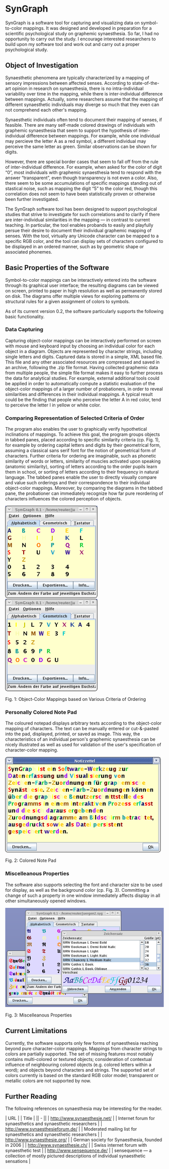 SynGraph
========

SynGraph is a software tool for capturing and visualizing data on symbol-to-color mappings.  It was designed and developed in preparation for a scientific psychological study on graphemic synaesthesia.  So far, I had no opportunity to carry out the study.  I encourage interested researchers to build upon my software tool and work out and carry out a proper psychological study.

Object of Investigation
-----------------------

Synaesthetic phenomena are typically characterized by a mapping of sensory impressions between affected senses.  According to state-of-the-art opinion in research on synaesthesia, there is no intra-individual variability over time in the mapping, while there is inter-individual difference between mappings.  Actually, some researchers assume that the mapping of different synaesthetic individuals may diverge so much that they even can not comprehend each other's mapping.

Synaesthetic individuals often tend to document their mapping of senses, if feasible.  There are many self-made colored drawings of individuals with graphemic synaesthesia that seem to support the hypothesis of inter-individual difference between mappings.  For example, while one individual may percieve the letter A as a red symbol, a different individual may perceive the same letter as green.  Similar observations can be shown for digits.

However, there are special border cases that seem to fall off from the rule of inter-individual difference.  For example, when asked for the color of digit “0”, most individuals with graphemic synaesthesia tend to respond with the answer “transparent”, even though transparency is not even a color.  Also, there seem to be some accumulations of specific mappings standing out of stastical noise, such as mapping the digit “5” to the color red, though this correlation does not seem to have been statistically proven or otherwise been further investigated.

The SynGraph software tool has been designed to support psychological studies that strive to investigate for such correlations and to clarify if there are inter-individual similarities in the mapping — in contrast to current teaching.  In particular, the tool enables probands to easily and playfully persue their desire to document their individual graphemic mapping of senses.  With the tool, virtually any Unicode character can be mapped to a specific RGB color, and the tool can display sets of characters configured to be displayed in an ordered manner, such as by geometric shape or associated phonemes.

Basic Properties of the Software
--------------------------------

Symbol-to-color mappings can be interactively entered into the software through its graphical user interface; the resulting diagrams can be viewed on screen, printed to paper in high resolution as well as permanently stored on disk. The diagrams offer multiple views for exploring patterns or structural rules for a given assignment of colors to symbols.

As of its current version 0.2, the software particularly supports the following basic functionality.

### Data Capturing

Capturing object-color mappings can be interactively performed on screen with mouse and keyboard input by choosing an individual color for each object in a diagram. Objects are represented by character strings, including single letters and digits. Captured data is stored in a simple, XML based file. This file and any other associated resources are compressed and saved in an archive, following the .zip file format. Having collected graphemic data from multiple people, the simple file format makes it easy to further process the data for analytical studies. For example, external additional tools could be applied in order to automatically compute a statistic evaluation of the object-color mappings of a larger number of probationers, in order to reveal similarities and differences in their individual mappings. A typical result could be the finding that people who perceive the letter A in red color, tend to perceive the letter I in yellow or white color.

### Comparing Representation of Selected Criteria of Order

The program also enables the user to graphically verify hypothetical inclinations of mappings. To achieve this goal, the program groups objects in tabbed panes, placed according to specific similarity criteria (cp. Fig. 1), for example by ordering capital letters and digits by their geometrical form, assuming a classical sans serif font for the notion of geometrical form of characters. Further criteria for ordering are imaginable, such as phonetic similarity of words or letters, similarity of muscles activated upon speaking (anatomic similarity), sorting of letters according to the order pupils learn them in school, or sorting of letters according to their frequency in natural language. The tabbed panes enable the user to directly visually compare and value such orderings and their correspondence to their individual object-color mappings. Moreover, by comparing the diagrams in the tabbed pane, the probationer can immediately recognize how far pure reordering of characters influences the colored perception of objects.

![Fig. 1a: Object-Color Mapping based on Alphabetic Ordering](src/doc/images/alphabetic.png)
![Fig. 1b: Object-Color Mapping based on Geometric Ordering](src/doc/images/geometric.png)

Fig. 1: Object-Color Mappings based on Various Criteria of Ordering

### Personally Colored Note Pad

The coloured notepad displays arbitrary texts according to the object-color mapping of characters. The text can be manually entered or cut-&-pasted into the pad, displayed, printed, or saved as image. This way, the characteristics of an individual person's graphemic synaesthesia can be nicely illustrated as well as used for validation of the user's specification of character-color mapping.

![Fig. 2: Colored Note Pad](src/doc/images/notice.png)

Fig. 2: Colored Note Pad

### Miscelleanous Properties

The software also supports selecting the font and character size to be used for display, as well as the background color (cp. Fig. 3). Committing a change of such a property in one window immediately affects display in all other simultaneously opened windows.

![Fig. 3: Miscelleanous Properties](src/doc/images/misc.png)

Fig. 3: Miscelleanous Properties

Current Limitations
-------------------

Currently, the software supports only few forms of synaesthesia reaching beyond pure character-color mappings. Mappings from character strings to colors are partially supported. The set of missing features most notably contains multi-colored or textured objects; consideration of contextual influence of neighbouring colored objects (e.g. colored letters within a word); and objects beyond characters and strings. The supported set of colors currently is based on the standard RGB color model; transparent or metallic colors are not supported by now.

Further Reading
---------------

The following references on synaesthesia may be interesting for the reader.

| URL | | Title |
|| - ||
| http://www.synaesthesie.net/ | | Internet forum for synaesthetics and synaesthetic researchers |
| http://www.synaesthesieforum.de/ | | Moderated mailing list for synaesthetics and synaesthetic researchers |
| http://www.synaesthesie.org/ | | German society for Synaesthesia, founded in 2006 |
| http://www.synaesthesie.ch/ | | Swiss internet forum with synaesthetic test |
| http://www.sensequence.de/ | | sensequence — a collection of mostly pictured descriptions of individual synaesthetic sensations |
